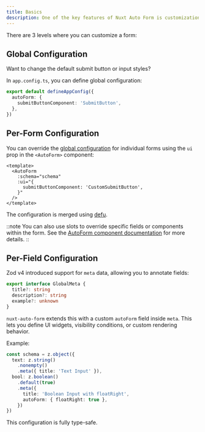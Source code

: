 ```yaml
---
title: Basics
description: One of the key features of Nuxt Auto Form is customization, allowing each form to be unique.
---
```


There are 3 levels where you can customize a form:

## Global Configuration

Want to change the default submit button or input styles?

In `app.config.ts`, you can define global configuration:

```ts
export default defineAppConfig({
  autoForm: {
    submitButtonComponent: 'SubmitButton',
  },
})
```

## Per-Form Configuration

You can override the [global configuration](#global-configuration) for individual forms using the `ui` prop in the `<AutoForm>` component:

```vue
<template>
  <AutoForm
    :schema="schema"
    :ui="{
      submitButtonComponent: 'CustomSubmitButton',
    }"
  />
</template>
```

The configuration is merged using [defu](https://github.com/unjs/defu).

::note
You can also use slots to override specific fields or components within the form.
See the [AutoForm component documentation](/customization/form#slots) for more details.
::

## Per-Field Configuration

Zod v4 introduced support for `meta` data, allowing you to annotate fields:

```ts
export interface GlobalMeta {
  title?: string
  description?: string
  example?: unknown
}
```

`nuxt-auto-form` extends this with a custom `autoForm` field inside `meta`. This lets you define UI widgets, visibility conditions, or custom rendering behavior.

Example:

```ts
const schema = z.object({
  text: z.string()
    .nonempty()
    .meta({ title: 'Text Input' }),
  bool: z.boolean()
    .default(true)
    .meta({
      title: 'Boolean Input with floatRight',
      autoForm: { floatRight: true },
    })
})
```

This configuration is fully type-safe.
